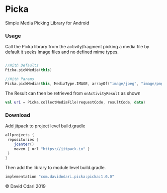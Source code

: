 # Picka

Simple Media Picking Library for Android

### Usage

Call the Picka library from the activity/fragment picking a media file
by default it seeks Image files and no defined mime types.

```kotlin

//With Defaults
Picka.pickMedia(this)

//With Params
Picka.pickMedia(this, MediaType.IMAGE, arrayOf("image/jpeg", "image/png"))
```
The Result can then be retrieved from ```onActivityResult``` as shown
```kotlin
val uri = Picka.collectMediaFile(requestCode, resultCode, data)
```

### Download

Add jitpack to project level build.gradle
```groovy
allprojects {
 repositories {
    jcenter()
    maven { url "https://jitpack.io" }
 }
}
```
Then add the library to module level build.gradle.
```groovy
implementation "com.davidodari.picka:picka:1.0.0"
```

&copy; David Odari 2019
